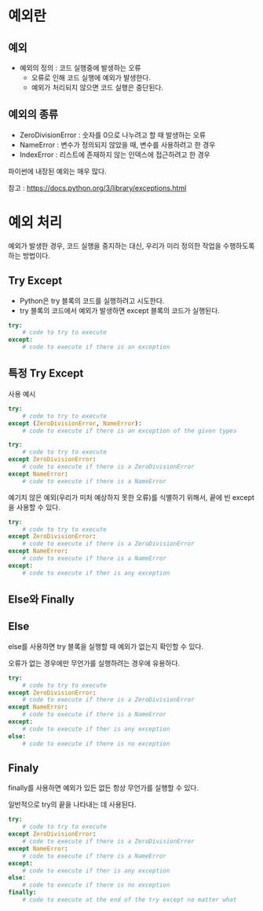 # 예외란

## 예외

- 예외의 정의 : 코드 실행중에 발생하는 오류
  - 오류로 인해 코드 실행에 예외가 발생한다.
  - 예외가 처리되지 않으면 코드 실행은 중단된다.

## 예외의 종류

- ZeroDivisionError : 숫자를 0으로 나누려고 할 때 발생하는 오류
- NameError : 변수가 정의되지 않았을 때, 변수를 사용하려고 한 경우
- IndexError : 리스트에 존재하지 않는 인덱스에 접근하려고 한 경우

파이썬에 내장된 예외는 매우 많다.

참고 : https://docs.python.org/3/library/exceptions.html

# 예외 처리

예외가 발생한 경우, 코드 실행을 중지하는 대신, 우리가 미리 정의한 작업을 수행하도록 하는 방법이다.

## Try Except

- Python은 try 블록의 코드를 실행하려고 시도한다.
- try 블록의 코드에서 예외가 발생하면 except 블록의 코드가 실행된다.

```py
try:
    # code to try to execute
except:
    # code to execute if there is an exception
```

## 특정 Try Except

사용 예시

```py
try:
    # code to try to execute
except (ZeroDivisionError, NameError):
    # code to execute if there is an exception of the given types
```

```py
try:
    # code to try to execute
except ZeroDivisionError:
    # code to execute if there is a ZeroDivisionError
except NameError:
    # code to execute if there is a NameError
```

예기치 않은 예외(우리가 미처 예상하지 못한 오류)를 식별하기 위해서, 끝에 빈 except을 사용할 수 있다.

```py
try:
    # code to try to execute
except ZeroDivisionError:
    # code to execute if there is a ZeroDivisionError
except NameError:
    # code to execute if there is a NameError
except:
    # code to execute if ther is any exception
```

## Else와 Finally

## Else

else를 사용하면 try 블록을 실행할 때 예외가 없는지 확인할 수 있다. 

오류가 없는 경우에만 무언가를 실행하려는 경우에 유용하다.

```py
try:
    # code to try to execute
except ZeroDivisionError:
    # code to execute if there is a ZeroDivisionError
except NameError:
    # code to execute if there is a NameError
except:
    # code to execute if ther is any exception
else:
    # code to execute if there is no exception
```

## Finaly

finally를 사용하면 예외가 있든 없든 항상 무언가를 실행할 수 있다. 

일반적으로 try의 끝을 나타내는 데 사용된다.

```py
try:
    # code to try to execute
except ZeroDivisionError:
    # code to execute if there is a ZeroDivisionError
except NameError:
    # code to execute if there is a NameError
except:
    # code to execute if ther is any exception
else:
    # code to execute if there is no exception
finally:
    # code to execute at the end of the try except no matter what
```